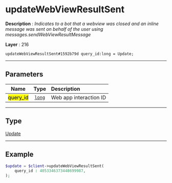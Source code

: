 # updateWebViewResultSent

**Description** : *Indicates to a bot that a webview was closed and an inline message was sent on behalf of the user using messages\.sendWebViewResultMessage*

**Layer** : 216

```tl
updateWebViewResultSent#1592b79d query_id:long = Update;
```

---

## Parameters

| Name | Type | Description |
| :---: | :---: | :--- |
| <mark>query_id</mark> | [`long`](type/long) | Web app interaction ID |

---

## Type

[Update](type/Update)

---

## Example

```php
$update = $client->updateWebViewResultSent(
	query_id : 4053346373448699987,
);
```